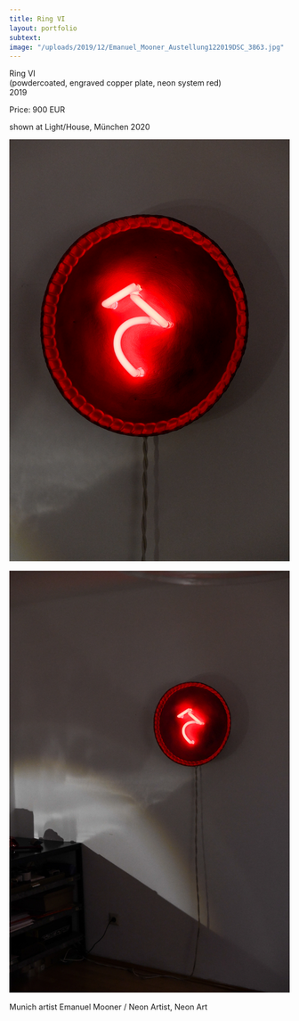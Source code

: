 ```yaml
---
title: Ring VI
layout: portfolio
subtext: 
image: "/uploads/2019/12/Emanuel_Mooner_Austellung122019DSC_3863.jpg"
---
```


Ring VI  
(powdercoated, engraved copper plate, neon system red)  
2019

Price: 900 EUR

shown at Light/House, München 2020

![y](/uploads/2019/12/Emanuel_Mooner_Austellung122019DSC_3832.jpg)

![x](/uploads/2019/12/Emanuel_Mooner_Austellung122019DSC_3830.jpg)

Munich artist Emanuel Mooner / Neon Artist, Neon Art